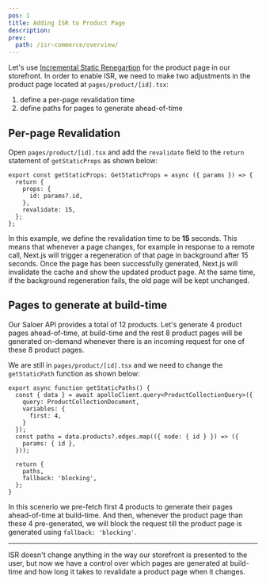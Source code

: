 ```yaml
---
pos: 1
title: Adding ISR to Product Page 
description: 
prev:
  path: /isr-commerce/overview/
---
```


Let's use [Incremental Static Renegartion](https://vercel.com/docs/concepts/next.js/incremental-static-regeneration) for the product page in our storefront. In order to enable ISR, we need to make two adjustments in the product page located at `pages/product/[id].tsx`:

1. define a per-page revalidation time
2. define paths for pages to generate ahead-of-time

## Per-page Revalidation 

Open `pages/product/[id].tsx` and add the `revalidate` field to the `return` statement of `getStaticProps` as shown below:

```tsx{6}
export const getStaticProps: GetStaticProps = async ({ params }) => {
  return {
    props: {
      id: params?.id,
    },
    revalidate: 15,
  };
};
```

In this example, we define the revalidation time to be **15** seconds. This means that whenever a page changes, for example in response to a remote call, Next.js will trigger a regeneration of that page in background after 15 seconds. Once the page has been successfully generated, Next.js will invalidate the cache and show the updated product page. At the same time, if the background regeneration fails, the old page will be kept unchanged.

## Pages to generate at build-time

Our Saloer API provides a total of 12 products. Let's generate 4 product pages ahead-of-time, at build-time and the rest 8 product pages will be generated on-demand whenever there is an incoming request for one of these 8 product pages. 

We are still in `pages/product/[id].tsx` and we need to change the `getStaticPath` function as shown below:

```tsx{5,14}
export async function getStaticPaths() {
  const { data } = await apolloClient.query<ProductCollectionQuery>({
    query: ProductCollectionDocument,
    variables: {
      first: 4,
    }
  });
  const paths = data.products?.edges.map(({ node: { id } }) => ({
    params: { id },
  }));

  return {
    paths,
    fallback: 'blocking',
  };
}
```

In this scenerio we pre-fetch first 4 products to generate their pages ahead-of-time at build-time. And then, whenever the product page than these 4 pre-generated, we will block the request till the product page is generated using `fallback: 'blocking'`.

---

ISR doesn't change anything in the way our storefront is presented to the user, but now we have a control over which pages are generated at build-time and how long it takes to revalidate a product page when it changes.